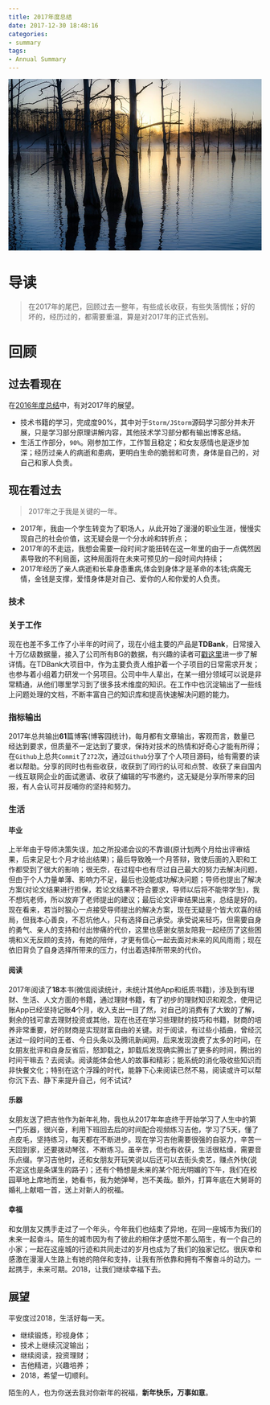 ```yaml
---
title: 2017年度总结
date: 2017-12-30 18:48:16
categories:
- summary
tags:
- Annual Summary
---
```


![](https://raw.githubusercontent.com/leesf/blogPhotos/master/summary/summary-photo.png)

# 导读

> 在2017年的尾巴，回顾过去一整年，有些成长收获，有些失落惆怅；好的坏的，经历过的，都需要重温，算是对2017年的正式告别。

# 回顾

## 过去看现在

在[2016年度总结](http://www.cnblogs.com/leesf456/p/6239651.html)中，有对2017年的展望。

* 技术书籍的学习，完成度90%，其中对于`Storm/JStorm`源码学习部分并未开展，只是学习部分原理讲解内容，其他技术学习部分都有输出博客总结。
* 生活工作部分，`90%`。刚参加工作，工作暂且稳定；和女友感情也是逐步加深；经历过亲人的病逝和患病，更明白生命的脆弱和可贵，身体是自己的，对自己和家人负责。

## 现在看过去

> 2017年之于我是关键的一年。

* 2017年，我由一个学生转变为了职场人，从此开始了漫漫的职业生涯，慢慢实现自己的社会价值，这无疑会是一个分水岭和转折点；
* 2017年的不走运，我想会需要一段时间才能扭转在这一年里的由于一点偶然因素导致的不利局面，这种局面将在未来可预见的一段时间内持续；
* 2017年经历了亲人病逝和长辈身患重病,体会到身体才是革命的本钱;病魔无情，金钱是支撑，爱惜身体是对自己、爱你的人和你爱的人负责。


### 技术

### 关于工作

现在也差不多工作了小半年的时间了，现在小组主要的产品是**TDBank**，日常接入十万亿级数据量，接入了公司所有BG的数据，有兴趣的读者可[戳这里](http://data.qq.com/article?id=951)进一步了解详情。在TDBank大项目中，作为主要负责人维护着一个子项目的日常需求开发；也参与着小组着力研发一个另项目。公司中牛人辈出，在某一细分领域可以说是非常精通，从他们哪里学习到了很多技术维度的知识。在工作中也沉淀输出了一些线上问题处理的文档，不断丰富自己的知识库和提高快速解决问题的能力。

### 指标输出

2017年总共输出**61**篇博客(博客园统计)，每月都有文章输出，客观而言，数量已经达到要求，但质量不一定达到了要求，保持对技术的热情和好奇心才能有所得；在`Github`上总共`Commit`了`272`次，通过`Github`分享了个人项目源码，给有需要的读者以帮助。分享的同时也有些收获，收获到了同行的认可和点赞、收获了来自国内一线互联网企业的面试邀请、收获了编辑的写书邀约，这无疑是分享所带来的回报，有人会认可并反哺你的坚持和努力。

### 生活

#### 毕业

上半年由于导师决策失误，加之所投递会议的不靠谱(原计划两个月给出评审结果，后来足足七个月才给出结果)；最后导致晚一个月答辩，致使后面的入职和工作都受到了很大的影响；很无奈，在过程中也有尽过自己最大的努力去解决问题，但由于个人力量单薄、影响力不足，最后也没能成功解决问题；导师也提出了解决方案(对论文结果进行担保，若论文结果不符合要求，导师以后将不能带学生)，我不想坑老师，所以放弃了老师提出的建议；最后论文评审结果出来，总结是好的。现在看来，若当时狠心一点接受导师提出的解决方案，现在无疑是个皆大欢喜的结局，但我本心善良，不忍坑他人，只有选择自己承受。承受说来轻巧，但需要自身的勇气、亲人的支持和付出惨痛的代价，这里也感谢女朋友陪我一起经历了这些困境和义无反顾的支持，有她的陪伴，才更有信心一起去面对未来的风风雨雨；现在依旧背负了自身选择所带来的压力，付出着选择所带来的代价。

#### 阅读

2017年阅读了**18**本书(微信阅读统计，未统计其他App和纸质书籍)，涉及到有理财、生活、人文方面的书籍，通过理财书籍，有了初步的理财知识和观念，使用记账App已经坚持记账**4**个月，收入支出一目了然，对自己的消费有了大致的了解，剩余的钱可拿去理财投资或其他，现在也还在学习些理财的技巧和书籍，财商的培养非常重要，好的财商是实现财富自由的关键。对于阅读，有过些小插曲，曾经沉迷过一段时间的王者、今日头条以及腾讯新闻网，后来发现浪费了太多的时间，在女朋友批评和自身反省后，怒卸载之，卸载后发现确实腾出了更多的时间，腾出的时间干嘛去？去阅读。阅读能体会他人的故事和精彩；能系统的消化吸收些知识而非快餐文化；特别在这个浮躁的时代，能静下心来阅读已然不易，阅读或许可以帮你沉下去、静下来提升自己，何不试试?

#### 乐器

女朋友送了把吉他作为新年礼物，我也从2017年年底终于开始学习了人生中的第一门乐器，很兴奋，利用下班回去后的时间配合视频练习吉他，学习了5天，懂了点皮毛，坚持练习，每天都在不断进步。现在学习吉他需要很强的自驱力，辛苦一天回到家，还要拨动琴弦，不断练习。虽辛苦，但也有收获，生活很枯燥，需要音乐点缀。学习吉他时，还和女朋友开玩笑说以后还可以去街头卖艺，赚点外快(说不定这也是条谋生的路子)；还有个畅想是未来的某个阳光明媚的下午，我们在校园草地上席地而坐，她看书，我为她弹琴，岂不美哉。额外，打算年底在大舅哥的婚礼上献唱一首，送上对新人的祝福。

#### 幸福

和女朋友又携手走过了一个年头，今年我们也结束了异地，在同一座城市为我们的未来一起奋斗。陌生的城市因为有了彼此的相伴才感觉不那么陌生，有一个自己的小家；一起在这座城的行迹和共同走过的岁月也成为了我们的独家记忆。很庆幸和感激在漫漫人生路上有她的陪伴和支持，让我有所依靠和拥有不懈奋斗的动力。一起携手，未来可期。2018，让我们继续幸福下去。

## 展望

平安度过2018，生活好每一天。

* 继续锻炼，珍视身体；
* 技术上继续沉淀输出；
* 继续阅读，投资理财；
* 吉他精进，兴趣培养；
* 2018，希望一切顺利。  

陌生的人，也为你送去我对你新年的祝福，**新年快乐，万事如意**。







































